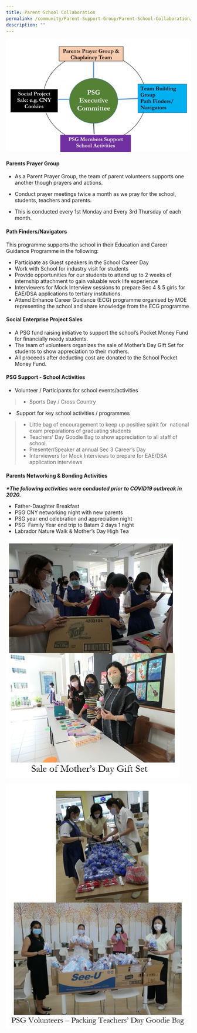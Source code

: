 ```yaml
---
title: Parent School Collaboration
permalink: /community/Parent-Support-Group/Parent-School-Collaboration/
description: ""
---
```



![](/images/Community/Parent%20Support%20Group/Parent%20School%20Collaboration/P1.jpg)

#### **Parents Prayer Group**


*   As a Parent Prayer Group, the team of parent volunteers supports one another though prayers and actions.
    
*   Conduct prayer meetings twice a month as we pray for the school, students, teachers and parents.
*   This is conducted every 1st Monday and Every 3rd Thursday of each month.

#### **Path Finders/Navigators**  

This programme supports the school in their Education and Career Guidance Programme in the following:  

*   Participate as Guest speakers in the School Career Day
*   Work with School for industry visit for students
*   Provide opportunities for our students to attend up to 2 weeks of internship attachment to gain valuable work life experience
*   Interviewers for Mock Interview sessions to prepare Sec 4 & 5 girls for EAE/DSA applications to tertiary institutions.
*   Attend Enhance Career Guidance (ECG) programme organised by MOE representing the school and share knowledge from the ECG programme

#### **Social Enterprise Project Sales**

*   A PSG fund raising initiative to support the school’s Pocket Money Fund for financially needy students.
*   The team of volunteers organizes the sale of Mother’s Day Gift Set for students to show appreciation to their mothers.
*   All proceeds after deducting cost are donated to the School Pocket Money Fund.

#### **PSG Support - School Activities**

*   Volunteer / Participants for school events/activities

>*   Sports Day / Cross Country

*    Support for key school activities / programmes

>*   Little bag of encouragement to keep up positive spirit for  national exam preparations of graduating students
>*   Teachers’ Day Goodie Bag to show appreciation to all staff of school.
>*   Presenter/Speaker at annual Sec 3 Career’s Day
>*   Interviewers for Mock Interviews to prepare for EAE/DSA application interviews

#### **Parents Networking & Bonding Activities**

**_\*The following activities were conducted prior to COVID19 outbreak in 2020._**

*   Father-Daughter Breakfast
*   PSG CNY networking night with new parents
*   PSG year end celebration and appreciation night
*   PSG  Family Year end trip to Batam 2 days 1 night
*   Labrador Nature Walk & Mother’s Day High Tea

![](/images/Community/Parent%20Support%20Group/Parent%20School%20Collaboration/P2.jpg)

![](/images/Community/Parent%20Support%20Group/Parent%20School%20Collaboration/P3.jpg)